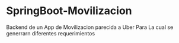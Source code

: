# SpringBoot-Movilizacion
Backend de un App de Movilizacion parecida  a Uber Para La cual se generrarn diferentes requerimientos
